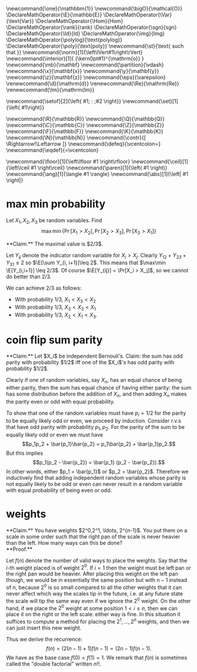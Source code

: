 \newcommand{\one}{\mathbbm{1}}
\newcommand{\bigO}{\mathcal{O}}
\DeclareMathOperator{\E}{\mathbb{E}}
\DeclareMathOperator{\Var}{\text{Var}}
\DeclareMathOperator{\Hom}{Hom}
\DeclareMathOperator{\rank}{rank}
\DeclareMathOperator{\sgn}{sgn}
\DeclareMathOperator{\Id}{Id}
\DeclareMathOperator{\img}{Img}
\DeclareMathOperator{\polylog}{\text{polylog}}
\DeclareMathOperator{\poly}{\text{poly}}
\newcommand{\st}{\text{ such that }}
\newcommand{\norm}[1]{\left\lVert#1\right\rVert}
\newcommand{\interior}[1]{ {\kern0pt#1}^{\mathrm{o}} }
\newcommand{\mb}{\mathbf}
\newcommand{\partition}{\vdash}
\newcommand{\x}{\mathbf{x}}
\newcommand{\y}{\mathbf{y}}
\newcommand{\z}{\mathbf{z}}
\newcommand{\eps}{\varepsilon}
\renewcommand{\d}{\mathrm{d}}
\renewcommand{\Re}{\mathrm{Re}}
\renewcommand{\Im}{\mathrm{Im}}

\newcommand{\setof}[2]{\left\{ #1\; : \;#2 \right\}}
\newcommand{\set}[1]{\left\{ #1\right\}}

\newcommand{\R}{\mathbb{R}}
\newcommand{\Q}{\mathbb{Q}}
\newcommand{\C}{\mathbb{C}}
\newcommand{\Z}{\mathbb{Z}}
\newcommand{\F}{\mathbb{F}}
\newcommand{\K}{\mathbb{K}}
\newcommand{\N}{\mathbb{N}}
\newcommand{\contr}{\[ \Rightarrow\!\Leftarrow \]}
\newcommand{\defeq}{\vcentcolon=}
\newcommand{\eqdef}{=\vcentcolon}

\newcommand{\floor}[1]{\left\lfloor #1 \right\rfloor}
\newcommand{\ceil}[1]{\left\lceil #1 \right\rceil}
\newcommand{\paren}[1]{\left( #1 \right)}
\newcommand{\ang}[1]{\langle #1 \rangle}
\newcommand{\abs}[1]{\left| #1 \right|}

# max min probability
Let $X_1,X_2,X_3$ be random variables. Find
$$\max \min \{\Pr[X_1>X_2], \Pr[X_2>X_3], \Pr[X_3 > X_1]\}$$

<div class="clm envbox">**Claim.**
The maximal value is $2/3$.

Let $Y_{ij}$ denote the indicator random variable for $X_i>X_j$. 
Clearly $Y_{12}+Y_{23}+Y_{31} \leq 2$ so $\E[\sum Y_{i, i+1}]\leq
2$. This means that $\max\min \E[Y_{i,i+1}] \leq 2/3$. Of course
$\E[Y_{ij}] = \Pr[X_i > X_j]$, so we cannot do better than $2/3$.

We can achieve $2/3$ as follows:

 - With probability $1/3$, $X_1<X_3<X_2$
 - With probability $1/3$, $X_3<X_3<X_1$
 - With probability $1/3$, $X_2<X_1<X_3$.
 
</div>

# coin flip sum parity
<div class="clm envbox">**Claim.**
Let $X_i$ be independent Bernouli's. Claim: the sum has odd
parity with probability $1/2$ iff one of the $X_i$'s has odd
parity with probability $1/2$.

Clearly if one of random variables, say $X_n$, has an equal
chance of being either parity, then the sum has equal chance of
having either parity: the sum has some distribution before the
addition of $X_n$, and then adding $X_n$ makes the parity even or
odd with equal probability.

To show that one of the random variables must have $p_i=1/2$ for
the parity to be equally likely odd or even, we proceed by
induction.
Consider r.v.s that have odd parity with probability $p_1,p_2$.
For the parity of the sum to be equally likely odd or even we
must have 
$$p_1p_2 + \bar{p_1}\bar{p_2} = p_1\bar{p_2} + \bar{p_1}p_2.$$
But this implies
$$p_1(p_2 - \bar{p_2}) = \bar{p_1} (p_2 - \bar{p_2}).$$
In other words, either $p_1 = \bar{p_1}$ or $p_2 = \bar{p_2}$.
Therefore we inductively find that adding independent random
variables whose parity is not equally likely to be odd or even
can never result in a random variable with equal probability of
being even or odd.

</div>


# weights
<div class="clm envbox">**Claim.**
You have weights $2^0,2^1, \ldots, 2^{n-1}$. You put them on a
scale in some order such that the right pan of the scale is never
heavier than the left. How many ways can this be done?
</div>

<div class="pf envbox">**Proof.**

Let $f(n)$ denote the number of valid ways to place the weights.
Say that the $i$-th weight placed is of weight $2^0$. If $i=1$
then the weight must be left pan or the right pan would be
heavier. After placing this weight on the left pan though, we
would be in essentially the same position but with $n-1$ instead
of $n$, because $2^0$ is so small compared to all the other
weights that it can never affect which way the scales tip in the
future, i.e. at any future state the scale will tip the same way
even if we ignore the $2^0$ weight.
On the other hand, if we place the $2^0$ weight at some position
$1<i\leq n$, then we can place it on the right or the left scale:
either way is fine. In this situation it suffices to compute a
method for placing the $2^1,\ldots, 2^n$ weights, and then we can
just insert this new weight.

Thus we derive the recurrence: 
$$f(n) = (2(n-1)+1)f(n-1) = (2n-1)f(n-1).$$
We have as the base case $f(0) = f(1) = 1$. 
We remark that $f(n)$ is sometimes called the "double
factorial" written $n!!$.
</div>

